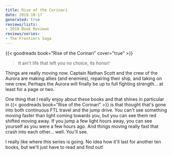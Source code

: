 ```yaml
---
title: Rise of the Corinari
date: 2019-10-17
generated: true
reviews/lists:
- 2019 Book Reviews
reviews/series:
- The Frontiers Saga
---
```

{{< goodreads book="Rise of the Corinari" cover="true" >}}

> It ain't life that left you no choice, its honor!

Things are really moving now. Captain Nathan Scott and the crew of the Aurora are making allies (and enemies), repairing their ship, and taking on new crew. Perhaps the Aurora will finally be up to full fighting strength... at least for a page or two.  

<!--more-->

One thing that I really enjoy about these books and that shines in particular in {{< goodreads book="Rise of the Corinari" >}} is that thought that's gone into both continuous FTL travel and the jump drive. You can't see something moving faster than light coming towards you, but you can see them red shifted moving away. If you jump a few light hours away, you can see yourself as you were a few hours ago. And things moving really fast that crash into each other... well. You'll see.  

I really like where this series is going. No idea how it'll last for another ten books, but we'll just have to read and find out!


